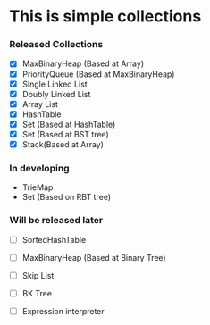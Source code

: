 # This is simple collections 

### Released Collections

- [x] MaxBinaryHeap (Based at Array)
- [x] PriorityQueue (Based at MaxBinaryHeap)
- [x] Single Linked List
- [x] Doubly Linked List
- [x] Array List
- [x] HashTable
- [x] Set (Based at HashTable)
- [x] Set (Based at BST tree)
- [x] Stack(Based at Array)

### In developing
- TrieMap
- Set (Based on RBT tree)

### Will be released later

- [ ] SortedHashTable
- [ ] MaxBinaryHeap (Based at Binary Tree)
- [ ] Skip List
- [ ] BK Tree
- [ ] Expression interpreter





